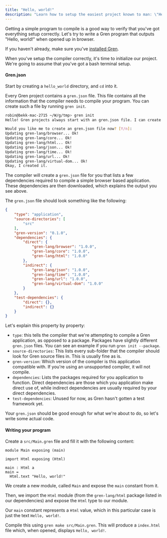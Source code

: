 ```yaml
---
title: "Hello, world!"
description: "Learn how to setup the easiest project known to man: \"Hello, world!\""
---
```


Getting a simple program to compile is a good way to verify that you've got everything setup correctly. Let's try to write a Gren program that outputs "Hello, world!" when opened up in browser.

If you haven't already, make sure you've [installed Gren](/install).

When you've setup the compiler correctly, it's time to initialize our project. We're going to assume that you've got a bash terminal setup.

#### Gren.json

Start by creating a `hello_world` directory, and `cd` into it.

Every Gren project contains a `gren.json` file. This file contains all the information that the compiler needs to compile your program. You can create such a file by running `gren init`.

```sh
robin@bekk-mac-2715 ~/W/g/tmp> gren init
Hello! Gren projects always start with an gren.json file. I can create them!

Would you like me to create an gren.json file now? [Y/n]: 
Updating gren-lang/browser... Ok!
Updating gren-lang/core... Ok!
Updating gren-lang/html... Ok!
Updating gren-lang/json... Ok!
Updating gren-lang/time... Ok!
Updating gren-lang/url... Ok!
Updating gren-lang/virtual-dom... Ok!
Okay, I created it.
```

The compiler will create a `gren.json` file for you that lists a few dependencies required to compile a simple browser based application. These dependencies are then downloaded, which explains the output you see above.

The `gren.json` file should look something like the following:

```json
{
    "type": "application",
    "source-directories": [
        "src"
    ],
    "gren-version": "0.1.0",
    "dependencies": {
        "direct": {
            "gren-lang/browser": "1.0.0",
            "gren-lang/core": "1.0.0",
            "gren-lang/html": "1.0.0"
        },
        "indirect": {
            "gren-lang/json": "1.0.0",
            "gren-lang/time": "1.0.0",
            "gren-lang/url": "1.0.0",
            "gren-lang/virtual-dom": "1.0.0"
        }
    },
    "test-dependencies": {
        "direct": {},
        "indirect": {}
    }
}
```

Let's explain this property by property:

* `type`: this tells the compiler that we're attempting to compile a Gren application, as opposed to a package. Packages have slightly different `gren.json` files. You can see an example if you run `gren init --package`.
* `source-directories`: This lists every sub-folder that the compiler should look for Gren source files in. This is usually fine as is.
* `gren-version`: Which version of the compiler is this application compatible with. If you're using an unsupported compiler, it will not compile.
* `dependencies`: Lists the packages required for you application to function. Direct dependencies are those which you application make direct use of, while indirect dependencies are usually required by your direct dependencies.
* `test-dependencies`: Unused for now, as Gren hasn't gotten a test framework yet.

Your `gren.json` should be good enough for what we're about to do, so let's write some actual code.

#### Writing your program

Create a `src/Main.gren` file and fill it with the following content:

```gren
module Main exposing (main)

import Html exposing (Html)

main : Html a
main =
  Html.text "Hello, world!"
```

We create a new module, called `Main` and expose the `main` constant from it.

Then, we import the `Html` module (from the `gren-lang/html` package listed in our dependencies) and expose the `Html` type to our module.

Our `main` constant represents a `Html` value, which in this particular case is just the text `Hello, world!`.

Compile this using `gren make src/Main.gren`. This will produce a `index.html` file which, when opened, displays `Hello, world!`.

